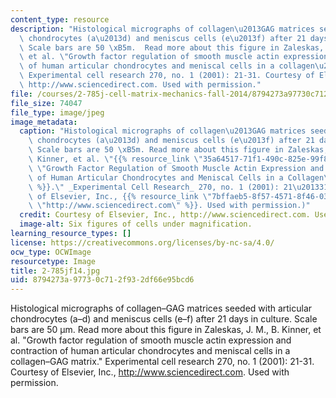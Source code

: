 ```yaml
---
content_type: resource
description: "Histological micrographs of collagen\u2013GAG matrices seeded with articular\
  \ chondrocytes (a\u2013d) and meniscus cells (e\u2013f) after 21 days in culture.\
  \ Scale bars are 50 \xB5m.  Read more about this figure in Zaleskas, J. M., B. Kinner,\
  \ et al. \"Growth factor regulation of smooth muscle actin expression and contraction\
  \ of human articular chondrocytes and meniscal cells in a collagen\u2013GAG matrix.\"\
  \ Experimental cell research 270, no. 1 (2001): 21-31. Courtesy of Elsevier, Inc.,\
  \ http://www.sciencedirect.com. Used with permission."
file: /courses/2-785j-cell-matrix-mechanics-fall-2014/8794273a97730c712f932df66e95bcd6_2-785jf14.jpg
file_size: 74047
file_type: image/jpeg
image_metadata:
  caption: "Histological micrographs of collagen\u2013GAG matrices seeded with articular\
    \ chondrocytes (a\u2013d) and meniscus cells (e\u2013f) after 21 days in culture.\
    \ Scale bars are 50 \xB5m. Read more about this figure in Zaleskas, J. M., B.\
    \ Kinner, et al. \"{{% resource_link \"35a64517-71f1-490c-825e-99f878007fc0\"\
    \ \"Growth Factor Regulation of Smooth Muscle Actin Expression and Contraction\
    \ of Human Articular Chondrocytes and Meniscal Cells in a Collagen\u2013GAG Matrix\"\
    \ %}}.\" _Experimental Cell Research_ 270, no. 1 (2001): 21\u201331. (Courtesy\
    \ of Elsevier, Inc., {{% resource_link \"7bffaeb5-8f57-4571-8f46-0354533ede8f\"\
    \ \"http://www.sciencedirect.com\" %}}. Used with permission.)"
  credit: Courtesy of Elsevier, Inc., http://www.sciencedirect.com. Used with permission.
  image-alt: Six figures of cells under magnification.
learning_resource_types: []
license: https://creativecommons.org/licenses/by-nc-sa/4.0/
ocw_type: OCWImage
resourcetype: Image
title: 2-785jf14.jpg
uid: 8794273a-9773-0c71-2f93-2df66e95bcd6
---
```

Histological micrographs of collagen–GAG matrices seeded with articular chondrocytes (a–d) and meniscus cells (e–f) after 21 days in culture. Scale bars are 50 µm.  Read more about this figure in Zaleskas, J. M., B. Kinner, et al. "Growth factor regulation of smooth muscle actin expression and contraction of human articular chondrocytes and meniscal cells in a collagen–GAG matrix." Experimental cell research 270, no. 1 (2001): 21-31. Courtesy of Elsevier, Inc., http://www.sciencedirect.com. Used with permission.